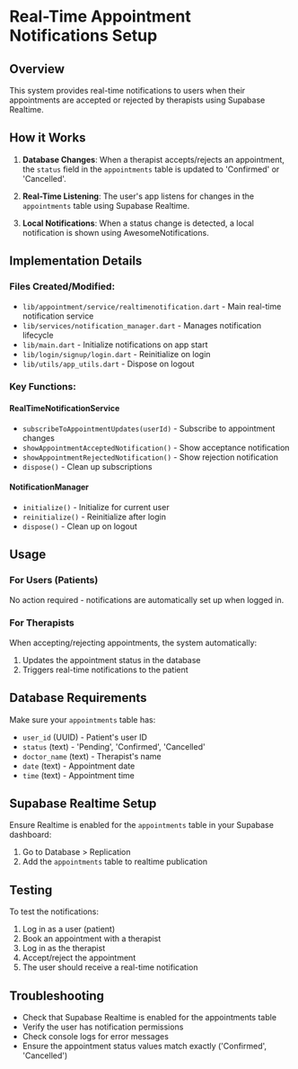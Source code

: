 # Real-Time Appointment Notifications Setup

## Overview

This system provides real-time notifications to users when their appointments are accepted or rejected by therapists using Supabase Realtime.

## How it Works

1. **Database Changes**: When a therapist accepts/rejects an appointment, the `status` field in the `appointments` table is updated to 'Confirmed' or 'Cancelled'.

2. **Real-Time Listening**: The user's app listens for changes in the `appointments` table using Supabase Realtime.

3. **Local Notifications**: When a status change is detected, a local notification is shown using AwesomeNotifications.

## Implementation Details

### Files Created/Modified:

- `lib/appointment/service/realtimenotification.dart` - Main real-time notification service
- `lib/services/notification_manager.dart` - Manages notification lifecycle
- `lib/main.dart` - Initialize notifications on app start
- `lib/login/signup/login.dart` - Reinitialize on login
- `lib/utils/app_utils.dart` - Dispose on logout

### Key Functions:

#### RealTimeNotificationService

- `subscribeToAppointmentUpdates(userId)` - Subscribe to appointment changes
- `showAppointmentAcceptedNotification()` - Show acceptance notification
- `showAppointmentRejectedNotification()` - Show rejection notification
- `dispose()` - Clean up subscriptions

#### NotificationManager

- `initialize()` - Initialize for current user
- `reinitialize()` - Reinitialize after login
- `dispose()` - Clean up on logout

## Usage

### For Users (Patients)

No action required - notifications are automatically set up when logged in.

### For Therapists

When accepting/rejecting appointments, the system automatically:

1. Updates the appointment status in the database
2. Triggers real-time notifications to the patient

## Database Requirements

Make sure your `appointments` table has:

- `user_id` (UUID) - Patient's user ID
- `status` (text) - 'Pending', 'Confirmed', 'Cancelled'
- `doctor_name` (text) - Therapist's name
- `date` (text) - Appointment date
- `time` (text) - Appointment time

## Supabase Realtime Setup

Ensure Realtime is enabled for the `appointments` table in your Supabase dashboard:

1. Go to Database > Replication
2. Add the `appointments` table to realtime publication

## Testing

To test the notifications:

1. Log in as a user (patient)
2. Book an appointment with a therapist
3. Log in as the therapist
4. Accept/reject the appointment
5. The user should receive a real-time notification

## Troubleshooting

- Check that Supabase Realtime is enabled for the appointments table
- Verify the user has notification permissions
- Check console logs for error messages
- Ensure the appointment status values match exactly ('Confirmed', 'Cancelled')
